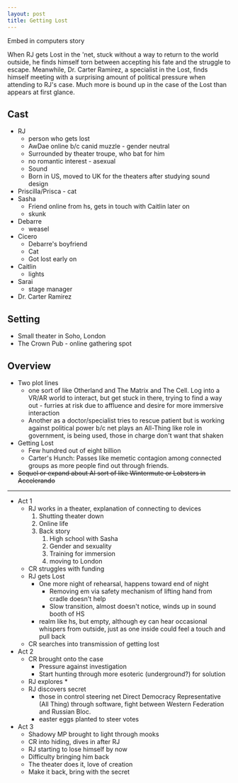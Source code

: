 ```yaml
---
layout: post
title: Getting Lost
---
```


Embed in computers story

When RJ gets Lost in the 'net, stuck without a way to return to the world outside, he finds himself torn between accepting his fate and the struggle to escape.  Meanwhile, Dr. Carter Ramirez, a specialist in the Lost, finds himself meeting with a surprising amount of political pressure when attending to RJ's case.  Much more is bound up in the case of the Lost than appears at first glance.

## Cast
* RJ
    * person who gets lost
    * AwDae online b/c canid muzzle - gender neutral
    * Surrounded by theater troupe, who bat for him
    * no romantic interest - asexual
    * Sound
    * Born in US, moved to UK for the theaters after studying sound design
* Priscilla/Prisca - cat
* Sasha
    * Friend online from hs, gets in touch with Caitlin later on
    * skunk
* Debarre
    * weasel
* Cicero
    * Debarre's boyfriend
    * Cat
    * Got lost early on
* Caitlin
    * lights
* Sarai
    * stage manager
* Dr. Carter Ramirez

## Setting

* Small theater in Soho, London
* The Crown Pub - online gathering spot

## Overview

* Two plot lines
    * one sort of like Otherland and The Matrix and The Cell.  Log into a VR/AR world to interact, but get stuck in there, trying to find a way out - furries at risk due to affluence and desire for more immersive interaction
    * Another as a doctor/specialist tries to rescue patient but is working against political power b/c net plays an All-Thing like role in government, is being used, those in charge don't want that shaken
* Getting Lost
    * Few hundred out of eight billion
    * Carter's Hunch: Passes like memetic contagion among connected groups as more people find out through friends.
* ~~Sequel or expand about AI sort of like Wintermute or Lobsters in Accelerando~~
-----

* Act 1
    * RJ works in a theater, explanation of connecting to devices
        1. Shutting theater down
        2. Online life
        3. Back story
            1. High school with Sasha
            2. Gender and sexuality
            3. Training for immersion
            4. moving to London
    * CR struggles with funding
    * RJ gets Lost
        * One more night of rehearsal, happens toward end of night
            * Removing em via safety mechanism of lifting hand from cradle doesn't help
            * Slow transition, almost doesn't notice, winds up in sound booth of HS
        * realm like hs, but empty, although ey can hear occasional whispers from outside, just as one inside could feel a touch and pull back
    * CR searches into transmission of getting lost
* Act 2
    * CR brought onto the case
        * Pressure against investigation
        * Start hunting through more esoteric (underground?) for solution
    * RJ explores
        *
    * RJ discovers secret
        * those in control steering net Direct Democracy Representative (All Thing) through software, fight between Western Federation and Russian Bloc.
        * easter eggs planted to steer votes
* Act 3
    * Shadowy MP brought to light through mooks
    * CR into hiding, dives in after RJ
    * RJ starting to lose himself by now
    * Difficulty bringing him back
    * The theater does it, love of creation
    * Make it back, bring with the secret
